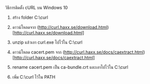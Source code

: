 วิธีการติดตั้ง cURL บน Windows 10

1. สร้าง folder C:\curl

2. ดาวน์โหลดจาก (http://curl.haxx.se/download.html)[http://curl.haxx.se/download.html]

3. unzip แล้วเอา curl.exe ไปไว้ใน C:\curl

5. ดาวน์โหลด cacert.pem จาก (http://curl.haxx.se/docs/caextract.html)[http://curl.haxx.se/docs/caextract.html]

6. rename cacert.pem เป็น ca-bundle.crt และเอาไปไว้ใน C:\curl

7. เพิ่ม C:\curl ไว้ใน PATH
